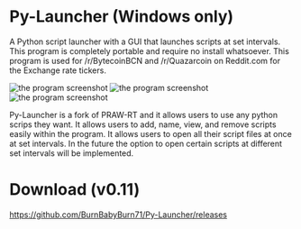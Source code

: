 Py-Launcher (Windows only)
===========

A Python script launcher with a GUI that launches scripts at set intervals. This program is completely portable and require no install whatsoever. This program is used for /r/BytecoinBCN and /r/Quazarcoin on Reddit.com for the Exchange rate tickers.


![the program screenshot](http://i.imgur.com/EbwTyx2.png?1) ![the program screenshot](http://i.imgur.com/pgqELxL.png?1) ![the program screenshot](http://i.imgur.com/K3XXpP9.png?1)

Py-Launcher is a fork of PRAW-RT and it allows users to use any python scrips they want. It allows users to add, name, view, and remove scripts easily within the program. It allows users to open all their script files at once at set intervals. In the future the option to open certain scripts at different set intervals will be implemented.

Download (v0.11)
=======
https://github.com/BurnBabyBurn71/Py-Launcher/releases
